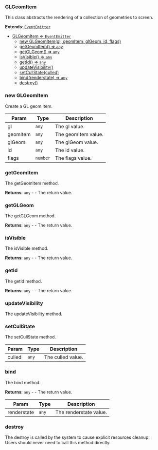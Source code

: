 <a name="GLGeomItem"></a>

### GLGeomItem 
This class abstracts the rendering of a collection of geometries to screen.


**Extends**: <code>[EventEmitter](api/Utilities/EventEmitter.md)</code>  

* [GLGeomItem ⇐ <code>EventEmitter</code>](#GLGeomItem)
    * [new GLGeomItem(gl, geomItem, glGeom, id, flags)](#new-GLGeomItem)
    * [getGeomItem() ⇒ <code>any</code>](#getGeomItem)
    * [getGLGeom() ⇒ <code>any</code>](#getGLGeom)
    * [isVisible() ⇒ <code>any</code>](#isVisible)
    * [getId() ⇒ <code>any</code>](#getId)
    * [updateVisibility()](#updateVisibility)
    * [setCullState(culled)](#setCullState)
    * [bind(renderstate) ⇒ <code>any</code>](#bind)
    * [destroy()](#destroy)

<a name="new_GLGeomItem_new"></a>

### new GLGeomItem
Create a GL geom item.


| Param | Type | Description |
| --- | --- | --- |
| gl | <code>any</code> | The gl value. |
| geomItem | <code>any</code> | The geomItem value. |
| glGeom | <code>any</code> | The glGeom value. |
| id | <code>any</code> | The id value. |
| flags | <code>number</code> | The flags value. |

<a name="GLGeomItem+getGeomItem"></a>

### getGeomItem
The getGeomItem method.


**Returns**: <code>any</code> - - The return value.  
<a name="GLGeomItem+getGLGeom"></a>

### getGLGeom
The getGLGeom method.


**Returns**: <code>any</code> - - The return value.  
<a name="GLGeomItem+isVisible"></a>

### isVisible
The isVisible method.


**Returns**: <code>any</code> - - The return value.  
<a name="GLGeomItem+getId"></a>

### getId
The getId method.


**Returns**: <code>any</code> - - The return value.  
<a name="GLGeomItem+updateVisibility"></a>

### updateVisibility
The updateVisibility method.


<a name="GLGeomItem+setCullState"></a>

### setCullState
The setCullState method.



| Param | Type | Description |
| --- | --- | --- |
| culled | <code>any</code> | The culled value. |

<a name="GLGeomItem+bind"></a>

### bind
The bind method.


**Returns**: <code>any</code> - - The return value.  

| Param | Type | Description |
| --- | --- | --- |
| renderstate | <code>any</code> | The renderstate value. |

<a name="GLGeomItem+destroy"></a>

### destroy
The destroy is called by the system to cause explicit resources cleanup.
Users should never need to call this method directly.


